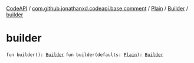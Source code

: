 [CodeAPI](../../../index.md) / [com.github.jonathanxd.codeapi.base.comment](../../index.md) / [Plain](../index.md) / [Builder](index.md) / [builder](.)

# builder

`fun builder(): `[`Builder`](index.md)
`fun builder(defaults: `[`Plain`](../index.md)`): `[`Builder`](index.md)